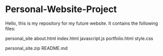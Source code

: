 # Personal-Website-Project
Hello, this is my repository for my future website. It contains the following files:

personal_site
    about.html
    index.html
    javascript.js
    portfolio.html
    style.css

personal_site.zip
README.md